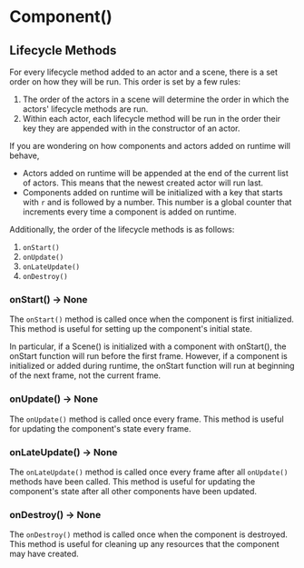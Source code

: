 # Component()

## Lifecycle Methods
For every lifecycle method added to an actor and a scene, there is a set order on how they will be run. This order is set by a few rules:

1. The order of the actors in a scene will determine the order in which the actors' lifecycle methods are run.
2. Within each actor, each lifecycle method will be run in the order their key they are appended with in the constructor of an actor.

If you are wondering on how components and actors added on runtime will behave,
- Actors added on runtime will be appended at the end of the current list of actors. This means that the newest created actor will run last.
- Components added on runtime will be initialized with a key that starts with `r` and is followed by a number. This number is a global counter that increments every time a component is added on runtime.

Additionally, the order of the lifecycle methods is as follows:
1. `onStart()`
2. `onUpdate()`
3. `onLateUpdate()`
4. `onDestroy()`

### onStart() -> None
The `onStart()` method is called once when the component is first initialized. This method is useful for setting up the component's initial state.

In particular, if a Scene() is initialized with a component with onStart(), the onStart function will run before the first frame. However, if a component is initialized or added during runtime, the onStart function will run at beginning of the next frame, not the current frame.

### onUpdate() -> None
The `onUpdate()` method is called once every frame. This method is useful for updating the component's state every frame.

### onLateUpdate() -> None
The `onLateUpdate()` method is called once every frame after all `onUpdate()` methods have been called. This method is useful for updating the component's state after all other components have been updated.

### onDestroy() -> None
The `onDestroy()` method is called once when the component is destroyed. This method is useful for cleaning up any resources that the component may have created.
